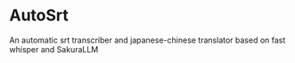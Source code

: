 # AutoSrt
An automatic srt transcriber and japanese-chinese translator based on fast whisper and SakuraLLM
